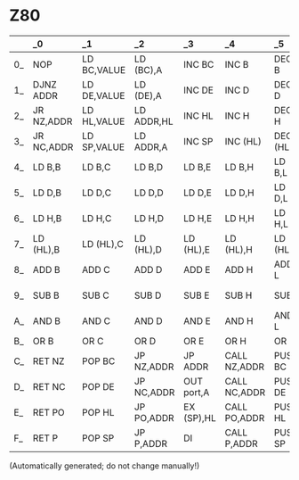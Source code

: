 # Z80
| |_0 |_1 |_2 |_3 |_4 |_5 |_6 |_7 |_8 |_9 |_A |_B |_C |_D |_E |_F |
| :--- | :--- | :--- | :--- | :--- | :--- | :--- | :--- | :--- | :--- | :--- | :--- | :--- | :--- | :--- | :--- | :--- |
0_ |NOP  |LD BC,VALUE |LD (BC),A |INC BC |INC B |DEC B |LD B,VALUE |RLCA  |EX AF,AF' |ADD BC |LD A,(BC) |DEC BC |INC C |DEC C |LD C,VALUE |RRCA  |
1_ |DJNZ ADDR |LD DE,VALUE |LD (DE),A |INC DE |INC D |DEC D |LD D,VALUE |RLA  |JR ADDR |ADD DE |LD A,(DE) |DEC DE |INC E |DEC E |LD E,VALUE |RRA  |
2_ |JR NZ,ADDR |LD HL,VALUE |LD ADDR,HL |INC HL |INC H |DEC H |LD H,VALUE |DAA  |JR Z,ADDR |ADD HL |LD HL,ADDR |DEC HL |INC L |DEC L |LD L,VALUE |CPL  |
3_ |JR NC,ADDR |LD SP,VALUE |LD ADDR,A |INC SP |INC (HL) |DEC (HL) |LD (HL),VALUE |SCF  |JR C,ADDR |ADD SP |LD A,ADDR |DEC SP |INC A |DEC A |LD A,VALUE |CCF  |
4_ |LD B,B |LD B,C |LD B,D |LD B,E |LD B,H |LD B,L |LD B,(HL) |LD B,A |LD C,B |LD C,C |LD C,D |LD C,E |LD C,H |LD C,L |LD C,(HL) |LD C,A |
5_ |LD D,B |LD D,C |LD D,D |LD D,E |LD D,H |LD D,L |LD D,(HL) |LD D,A |LD E,B |LD E,C |LD E,D |LD E,E |LD E,H |LD E,L |LD E,(HL) |LD E,A |
6_ |LD H,B |LD H,C |LD H,D |LD H,E |LD H,H |LD H,L |LD H,(HL) |LD H,A |LD L,B |LD L,C |LD L,D |LD L,E |LD L,H |LD L,L |LD L,(HL) |LD L,A |
7_ |LD (HL),B |LD (HL),C |LD (HL),D |LD (HL),E |LD (HL),H |LD (HL),L |HALT  |LD (HL),A |LD A,B |LD A,C |LD A,D |LD A,E |LD A,H |LD A,L |LD A,(HL) |LD A,A |
8_ |ADD B |ADD C |ADD D |ADD E |ADD H |ADD L |ADD (HL) |ADD A |ADC B |ADC C |ADC D |ADC E |ADC H |ADC L |ADC (HL) |ADC A |
9_ |SUB B |SUB C |SUB D |SUB E |SUB H |SUB L |SUB (HL) |SUB A |SBC B |SBC C |SBC D |SBC E |SBC H |SBC L |SBC (HL) |SBC A |
A_ |AND B |AND C |AND D |AND E |AND H |AND L |AND (HL) |AND A |XOR B |XOR C |XOR D |XOR E |XOR H |XOR L |XOR (HL) |XOR A |
B_ |OR B |OR C |OR D |OR E |OR H |OR L |OR (HL) |OR A |CP B |CP C |CP D |CP E |CP H |CP L |CP (HL) |CP A |
C_ |RET NZ |POP BC |JP NZ,ADDR |JP ADDR |CALL NZ,ADDR |PUSH BC |ADD VALUE |RST 00H |RET Z |RET  |JP Z,ADDR |CB  |CALL Z,ADDR |CALL ADDR |ADC VALUE |RST 08H |
D_ |RET NC |POP DE |JP NC,ADDR |OUT port,A |CALL NC,ADDR |PUSH DE |SUB VALUE |RST 10H |RET C |EXX  |JP C,ADDR |IN A,port |CALL C,ADDR |IX  |SBC VALUE |RST 18H |
E_ |RET PO |POP HL |JP PO,ADDR |EX (SP),HL |CALL PO,ADDR |PUSH HL |AND VALUE |RST 20H |RET PE |JP (HL) |JP PE,ADDR |EX DE,HL |CALL PE,ADDR |ED  |XOR VALUE |RST 28H |
F_ |RET P |POP SP |JP P,ADDR |DI  |CALL P,ADDR |PUSH SP |OR VALUE |RST 30H |RET N |LD SP,HL |JP N,ADDR |EI  |CALL N,ADDR |IY  |CP VALUE |RST 38H |


(Automatically generated; do not change manually!)

